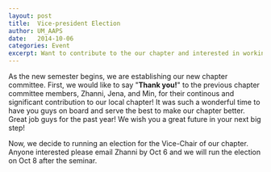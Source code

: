 ```yaml
---
layout: post
title:  Vice-president Election
author: UM_AAPS
date:   2014-10-06
categories: Event
excerpt: Want to contribute to the our chapter and interested in working as a leader? Don't wait! We are recruiting Vice-Chair for the chapter now!
---
```


As the new semester begins, we are establishing our new chapter committee. First, we would like to say "<b>Thank you!</b>" to the previous chapter committee members, Zhanni, Jena, and Min, for their continous and significant contribution to our local chapter! It was such a wonderful time to have you guys on board and serve the best to make our chapter better. Great job guys for the past year! We wish you a great future in your next big step!

Now, we decide to running an election for the Vice-Chair of our chapter. Anyone interested please email Zhanni by Oct 6 and we will run the election on Oct 8 after the seminar.
